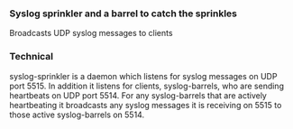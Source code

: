 ### Syslog sprinkler and a barrel to catch the sprinkles
Broadcasts UDP syslog messages to clients

### Technical
syslog-sprinkler is a daemon which listens for syslog messages on UDP port
5515. In addition it listens for clients, syslog-barrels, who are sending
heartbeats on UDP port 5514. For any syslog-barrels that are actively
heartbeating it broadcasts any syslog messages it is receiving on 5515 to those
active syslog-barrels on 5514.

